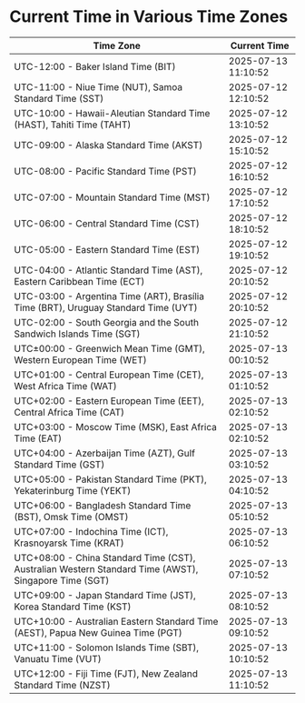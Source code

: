 # Current Time in Various Time Zones

| Time Zone | Current Time |
|-----------|--------------|
| UTC-12:00 - Baker Island Time (BIT) | 2025-07-13 11:10:52 |
| UTC-11:00 - Niue Time (NUT), Samoa Standard Time (SST) | 2025-07-12 12:10:52 |
| UTC-10:00 - Hawaii-Aleutian Standard Time (HAST), Tahiti Time (TAHT) | 2025-07-12 13:10:52 |
| UTC-09:00 - Alaska Standard Time (AKST) | 2025-07-12 15:10:52 |
| UTC-08:00 - Pacific Standard Time (PST) | 2025-07-12 16:10:52 |
| UTC-07:00 - Mountain Standard Time (MST) | 2025-07-12 17:10:52 |
| UTC-06:00 - Central Standard Time (CST) | 2025-07-12 18:10:52 |
| UTC-05:00 - Eastern Standard Time (EST) | 2025-07-12 19:10:52 |
| UTC-04:00 - Atlantic Standard Time (AST), Eastern Caribbean Time (ECT) | 2025-07-12 20:10:52 |
| UTC-03:00 - Argentina Time (ART), Brasília Time (BRT), Uruguay Standard Time (UYT) | 2025-07-12 20:10:52 |
| UTC-02:00 - South Georgia and the South Sandwich Islands Time (SGT) | 2025-07-12 21:10:52 |
| UTC±00:00 - Greenwich Mean Time (GMT), Western European Time (WET) | 2025-07-13 00:10:52 |
| UTC+01:00 - Central European Time (CET), West Africa Time (WAT) | 2025-07-13 01:10:52 |
| UTC+02:00 - Eastern European Time (EET), Central Africa Time (CAT) | 2025-07-13 02:10:52 |
| UTC+03:00 - Moscow Time (MSK), East Africa Time (EAT) | 2025-07-13 02:10:52 |
| UTC+04:00 - Azerbaijan Time (AZT), Gulf Standard Time (GST) | 2025-07-13 03:10:52 |
| UTC+05:00 - Pakistan Standard Time (PKT), Yekaterinburg Time (YEKT) | 2025-07-13 04:10:52 |
| UTC+06:00 - Bangladesh Standard Time (BST), Omsk Time (OMST) | 2025-07-13 05:10:52 |
| UTC+07:00 - Indochina Time (ICT), Krasnoyarsk Time (KRAT) | 2025-07-13 06:10:52 |
| UTC+08:00 - China Standard Time (CST), Australian Western Standard Time (AWST), Singapore Time (SGT) | 2025-07-13 07:10:52 |
| UTC+09:00 - Japan Standard Time (JST), Korea Standard Time (KST) | 2025-07-13 08:10:52 |
| UTC+10:00 - Australian Eastern Standard Time (AEST), Papua New Guinea Time (PGT) | 2025-07-13 09:10:52 |
| UTC+11:00 - Solomon Islands Time (SBT), Vanuatu Time (VUT) | 2025-07-13 10:10:52 |
| UTC+12:00 - Fiji Time (FJT), New Zealand Standard Time (NZST) | 2025-07-13 11:10:52 |
